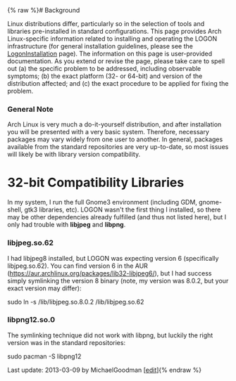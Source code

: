 {% raw %}# Background

Linux distributions differ, particularly so in the selection of tools
and libraries pre-installed in standard configurations. This page
provides Arch Linux-specific information related to installing and
operating the LOGON infrastructure (for general installation guidelines,
please see the [LogonInstallation](../LogonInstallation) page). The
information on this page is user-provided documentation. As you extend
or revise the page, please take care to spell out (a) the specific
problem to be addressed, including observable symptoms; (b) the exact
platform (32- or 64-bit) and version of the distribution affected; and
(c) the exact procedure to be applied for fixing the problem.

### General Note

Arch Linux is very much a do-it-yourself distribution, and after
installation you will be presented with a very basic system. Therefore,
necessary packages may vary widely from one user to another. In general,
packages available from the standard repositories are very up-to-date,
so most issues will likely be with library version compatibility.

# 32-bit Compatibility Libraries

In my system, I run the full Gnome3 environment (including GDM,
gnome-shell, gtk3 libraries, etc). LOGON wasn't the first thing I
installed, so there may be other dependencies already fulfilled (and
thus not listed here), but I only had trouble with **libjpeg** and
**libpng**.

### libjpeg.so.62

I had libjpeg8 installed, but LOGON was expecting version 6
(specifically libjpeg.so.62). You can find version 6 in the AUR
(<https://aur.archlinux.org/packages/lib32-libjpeg6/>), but I had
success simply symlinking the version 8 binary (note, my version was
8.0.2, but your exact version may differ):

sudo ln -s /lib/libjpeg.so.8.0.2 /lib/libjpeg.so.62

### libpng12.so.0

The symlinking technique did not work with libpng, but luckily the right
version was in the standard repositories:

sudo pacman -S libpng12

Last update: 2013-03-09 by MichaelGoodman [[edit](https://github.com/delph-in/docs/wiki/LogonArch/_edit)]{% endraw %}